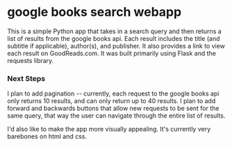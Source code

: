 # google books search webapp

This is a simple Python app that takes in a search query and then returns a list of results from the google books api. Each result includes the title (and subtitle if applicable), author(s), and publisher. It also provides a link to view each result on GoodReads.com. It was built primarily using Flask and the requests library.

### Next Steps
I plan to add pagination -- currently, each request to the google books api only returns 10 results, and can only return up to 40 results. I plan to add forward and backwards buttons that allow new requests to be sent for the same query, that way the user can navigate through the entire list of results.

I'd also like to make the app more visually appealing. It's currently very barebones on html and css.
